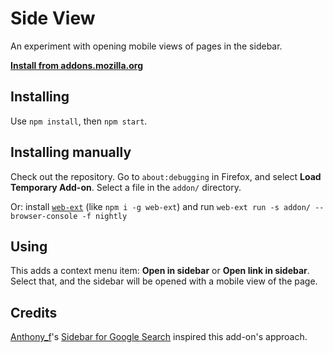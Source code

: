 # Side View

An experiment with opening mobile views of pages in the sidebar.

[**Install from addons.mozilla.org**](https://addons.mozilla.org/firefox/addon/side-view/)

## Installing

Use `npm install`, then `npm start`.

## Installing manually

Check out the repository. Go to `about:debugging` in Firefox, and select **Load Temporary Add-on**. Select a file in the `addon/` directory.

Or: install [`web-ext`](https://github.com/mozilla/web-ext) (like `npm i -g web-ext`) and run `web-ext run -s addon/ --browser-console -f nightly`

## Using

This adds a context menu item: **Open in sidebar** or **Open link in sidebar**. Select that, and the sidebar will be opened with a mobile view of the page.

## Credits

[Anthony_f](https://addons.mozilla.org/firefox/user/Anthony_f/)'s [Sidebar for Google Search](https://addons.mozilla.org/firefox/addon/sidebar-for-google-search/) inspired this add-on's approach.
